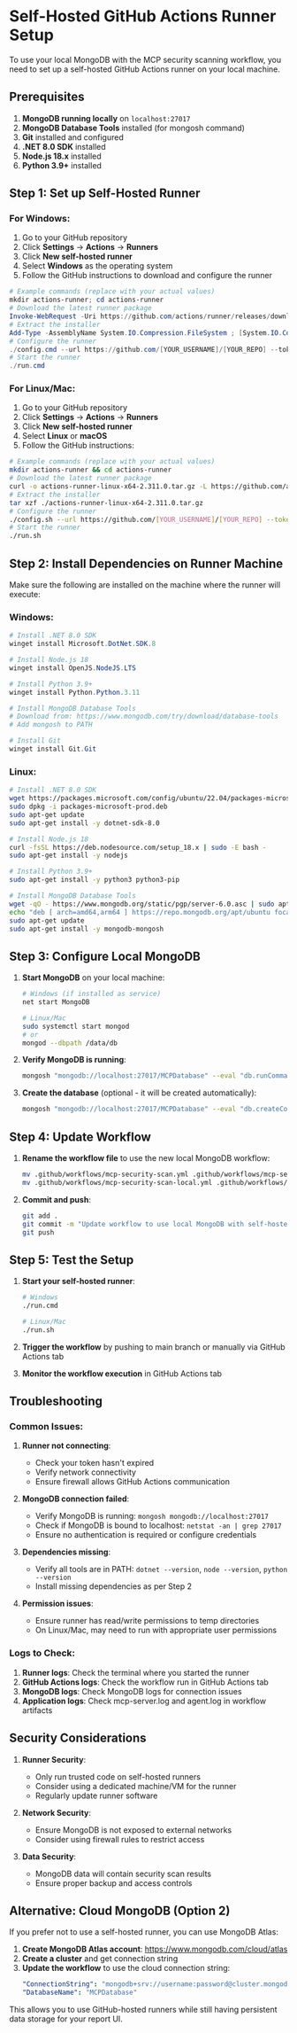 # Self-Hosted GitHub Actions Runner Setup

To use your local MongoDB with the MCP security scanning workflow, you need to set up a self-hosted GitHub Actions runner on your local machine.

## Prerequisites

1. **MongoDB running locally** on `localhost:27017`
2. **MongoDB Database Tools** installed (for mongosh command)
3. **Git** installed and configured
4. **.NET 8.0 SDK** installed
5. **Node.js 18.x** installed
6. **Python 3.9+** installed

## Step 1: Set up Self-Hosted Runner

### For Windows:

1. Go to your GitHub repository
2. Click **Settings** → **Actions** → **Runners**
3. Click **New self-hosted runner**
4. Select **Windows** as the operating system
5. Follow the GitHub instructions to download and configure the runner

```powershell
# Example commands (replace with your actual values)
mkdir actions-runner; cd actions-runner
# Download the latest runner package
Invoke-WebRequest -Uri https://github.com/actions/runner/releases/download/v2.311.0/actions-runner-win-x64-2.311.0.zip -OutFile actions-runner-win-x64-2.311.0.zip
# Extract the installer
Add-Type -AssemblyName System.IO.Compression.FileSystem ; [System.IO.Compression.ZipFile]::ExtractToDirectory("$PWD/actions-runner-win-x64-2.311.0.zip", "$PWD")
# Configure the runner
./config.cmd --url https://github.com/[YOUR_USERNAME]/[YOUR_REPO] --token [YOUR_TOKEN]
# Start the runner
./run.cmd
```

### For Linux/Mac:

1. Go to your GitHub repository
2. Click **Settings** → **Actions** → **Runners**
3. Click **New self-hosted runner**
4. Select **Linux** or **macOS**
5. Follow the GitHub instructions:

```bash
# Example commands (replace with your actual values)
mkdir actions-runner && cd actions-runner
# Download the latest runner package
curl -o actions-runner-linux-x64-2.311.0.tar.gz -L https://github.com/actions/runner/releases/download/v2.311.0/actions-runner-linux-x64-2.311.0.tar.gz
# Extract the installer
tar xzf ./actions-runner-linux-x64-2.311.0.tar.gz
# Configure the runner
./config.sh --url https://github.com/[YOUR_USERNAME]/[YOUR_REPO] --token [YOUR_TOKEN]
# Start the runner
./run.sh
```

## Step 2: Install Dependencies on Runner Machine

Make sure the following are installed on the machine where the runner will execute:

### Windows:
```powershell
# Install .NET 8.0 SDK
winget install Microsoft.DotNet.SDK.8

# Install Node.js 18
winget install OpenJS.NodeJS.LTS

# Install Python 3.9+
winget install Python.Python.3.11

# Install MongoDB Database Tools
# Download from: https://www.mongodb.com/try/download/database-tools
# Add mongosh to PATH

# Install Git
winget install Git.Git
```

### Linux:
```bash
# Install .NET 8.0 SDK
wget https://packages.microsoft.com/config/ubuntu/22.04/packages-microsoft-prod.deb -O packages-microsoft-prod.deb
sudo dpkg -i packages-microsoft-prod.deb
sudo apt-get update
sudo apt-get install -y dotnet-sdk-8.0

# Install Node.js 18
curl -fsSL https://deb.nodesource.com/setup_18.x | sudo -E bash -
sudo apt-get install -y nodejs

# Install Python 3.9+
sudo apt-get install -y python3 python3-pip

# Install MongoDB Database Tools
wget -qO - https://www.mongodb.org/static/pgp/server-6.0.asc | sudo apt-key add -
echo "deb [ arch=amd64,arm64 ] https://repo.mongodb.org/apt/ubuntu focal/mongodb-org/6.0 multiverse" | sudo tee /etc/apt/sources.list.d/mongodb-org-6.0.list
sudo apt-get update
sudo apt-get install -y mongodb-mongosh
```

## Step 3: Configure Local MongoDB

1. **Start MongoDB** on your local machine:
   ```bash
   # Windows (if installed as service)
   net start MongoDB
   
   # Linux/Mac
   sudo systemctl start mongod
   # or
   mongod --dbpath /data/db
   ```

2. **Verify MongoDB is running**:
   ```bash
   mongosh "mongodb://localhost:27017/MCPDatabase" --eval "db.runCommand({ ping: 1 })"
   ```

3. **Create the database** (optional - it will be created automatically):
   ```bash
   mongosh "mongodb://localhost:27017/MCPDatabase" --eval "db.createCollection('test')"
   ```

## Step 4: Update Workflow

1. **Rename the workflow file** to use the new local MongoDB workflow:
   ```bash
   mv .github/workflows/mcp-security-scan.yml .github/workflows/mcp-security-scan-container.yml
   mv .github/workflows/mcp-security-scan-local.yml .github/workflows/mcp-security-scan.yml
   ```

2. **Commit and push**:
   ```bash
   git add .
   git commit -m "Update workflow to use local MongoDB with self-hosted runner"
   git push
   ```

## Step 5: Test the Setup

1. **Start your self-hosted runner**:
   ```bash
   # Windows
   ./run.cmd
   
   # Linux/Mac
   ./run.sh
   ```

2. **Trigger the workflow** by pushing to main branch or manually via GitHub Actions tab

3. **Monitor the workflow execution** in GitHub Actions tab

## Troubleshooting

### Common Issues:

1. **Runner not connecting**:
   - Check your token hasn't expired
   - Verify network connectivity
   - Ensure firewall allows GitHub Actions communication

2. **MongoDB connection failed**:
   - Verify MongoDB is running: `mongosh mongodb://localhost:27017`
   - Check if MongoDB is bound to localhost: `netstat -an | grep 27017`
   - Ensure no authentication is required or configure credentials

3. **Dependencies missing**:
   - Verify all tools are in PATH: `dotnet --version`, `node --version`, `python --version`
   - Install missing dependencies as per Step 2

4. **Permission issues**:
   - Ensure runner has read/write permissions to temp directories
   - On Linux/Mac, may need to run with appropriate user permissions

### Logs to Check:

1. **Runner logs**: Check the terminal where you started the runner
2. **GitHub Actions logs**: Check the workflow run in GitHub Actions tab
3. **MongoDB logs**: Check MongoDB logs for connection issues
4. **Application logs**: Check mcp-server.log and agent.log in workflow artifacts

## Security Considerations

1. **Runner Security**:
   - Only run trusted code on self-hosted runners
   - Consider using a dedicated machine/VM for the runner
   - Regularly update runner software

2. **Network Security**:
   - Ensure MongoDB is not exposed to external networks
   - Consider using firewall rules to restrict access

3. **Data Security**:
   - MongoDB data will contain security scan results
   - Ensure proper backup and access controls

## Alternative: Cloud MongoDB (Option 2)

If you prefer not to use a self-hosted runner, you can use MongoDB Atlas:

1. **Create MongoDB Atlas account**: https://www.mongodb.com/cloud/atlas
2. **Create a cluster** and get connection string
3. **Update the workflow** to use the cloud connection string:
   ```yaml
   "ConnectionString": "mongodb+srv://username:password@cluster.mongodb.net/",
   "DatabaseName": "MCPDatabase"
   ```

This allows you to use GitHub-hosted runners while still having persistent data storage for your report UI. 